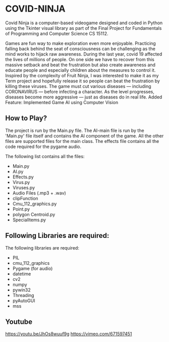 # COVID-NINJA
Covid Ninja is a computer-based videogame designed and coded in Python using the Tkinter visual library as part of the Final Project for Fundamentals of Programming and Computer Science CS 15112.

Games are fun way to make exploration even more enjoyable. Practicing falling back behind the seat of consciousness can be challenging as the mind works to hijack raw awareness. During the last year, covid 19 affected the lives of millions of people. On one side we have to recover from this massive setback and beat the frustration but also create awareness and educate people and especially children about the measures to control it. Inspired by the complexity of Fruit Ninja, I was interested to make it as my Term project and hopefully release it so people can beat the frustration by killing these viruses. The game must cut various diseases — including CORONAVIRUS — before infecting a character. As the level progresses, diseases become more aggressive — just as diseases do in real life. Added Feature: Implemented Game AI using Computer Vision

## How to Play?

The project is run by the Main.py file. The AI-main file is run by the 'Main.py' file itself and contains the AI component of the game. All the other files are supported files for the main class. The effects file contains all the code required for the pygame audio.  

The following list contains all the files:
- Main.py
- AI.py
- Effects.py
- Virus.py
- Viruses.py
- Audio Files (.mp3 + .wav)
- clipFunction
- Cmu_112_graphics.py
- Point.py
- polygon Centroid.py
- SpecialItems.py

## Following Libraries are required:

The following libraries are required:
- PIL
- cmu_112_graphics
- Pygame (for audio)
- datetime
- cv2
- numpy
- pywin32
- Threading
- pyAutoGUI
- mss

## Youtube
https://youtu.be/JhOs8wuuf9g
https://vimeo.com/671597451
